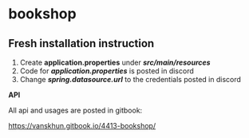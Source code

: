 # bookshop
Fresh installation instruction
--------------------------------
1. Create **application.properties** under ***src/main/resources***
2. Code for ***application.properties*** is posted in discord
3. Change ***spring.datasource.url*** to the credentials posted in discord

**API**

All api and usages are posted in gitbook:

https://vanskhun.gitbook.io/4413-bookshop/

